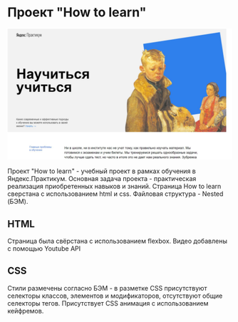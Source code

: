 # Проект "How to learn"
![Preview](https://github.com/Waitman1/how-to-learn/blob/main/Preview.JPG)

Проект "How to learn" - учебный проект в рамках обучения в Яндекс.Практикум.
Основная задача проекта - практическая реализация приобретенных навыков и знаний.
Страница How to learn сверстана с использованием html и css. Файловая структура - Nested (БЭМ).

## HTML
Страница была свёрстана с использованием flexbox.
Видео добавлены с помощью Youtube API

## CSS
Стили размечены согласно БЭМ  - в разметке CSS присутствуют селекторы классов, элементов и модификаторов, отсутствуют общие селекторы тегов.
Присутствует CSS анимация с использованием кейфремов.
